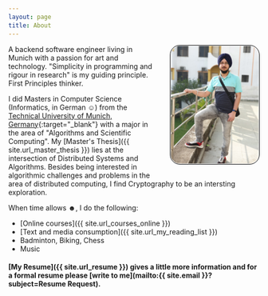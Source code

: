 ```yaml
---
layout: page
title: About
---
```


<!--img src="/res/portrait.jpg" style="max-width: 35%; max-height: 35%;" align="right" /-->

<img src="/res/portrait2.jpg" width="35%" align="right" style="padding: 1px; border:thin solid black; border-radius: 20px; margin: 0px 0px 16px 24px;" />

A backend software engineer living in Munich with a passion for art and technology.
"Simplicity in programming and rigour in research" is my guiding principle.
First Principles thinker.

I did Masters in Computer Science (Informatics, in German <span>&#9786;</span>) from the [Technical University of Munich, Germany](https://www.tum.de/){:target="_blank"} with a major in the area of "Algorithms and Scientific Computing".
My [Master's Thesis]({{ site.url_master_thesis }}) lies at the intersection of Distributed Systems and Algorithms.
Besides being interested in algorithmic challenges and problems in the area of distributed computing, I find Cryptography to be an intersting exploration.

When time allows <span>&#9787;</span>, I do the following:

* [Online courses]({{ site.url_courses_online }})
* [Text and media consumption]({{ site.url_my_reading_list }})
* Badminton, Biking, Chess
* Music

#### [My Resume]({{ site.url_resume }}) gives a little more information and for a formal resume please [write to me](mailto:{{ site.email }}?subject=Resume Request).

<!--div class="message" style="font-size:11px">
  The views expressed on this blog are solely personal and have no binding, relation or influence with my current and/or past employers.
</div-->
